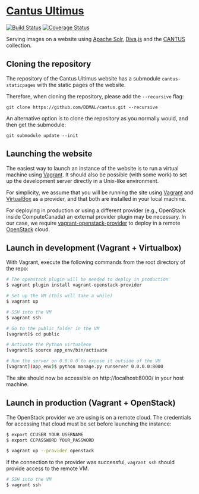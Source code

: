 # [Cantus Ultimus](http://cantus.simssa.ca/)

[![Build Status](https://travis-ci.org/DDMAL/cantus.svg?branch=develop)](https://travis-ci.org/DDMAL/cantus) [![Coverage Status](https://coveralls.io/repos/github/DDMAL/cantus/badge.svg?branch=develop)](https://coveralls.io/github/DDMAL/cantus?branch=develop)

Serving images on a website using [Apache Solr](http://lucene.apache.org/solr/), [Diva.js](https://ddmal.github.io/diva.js/) and the [CANTUS](http://cantusdatabase.org/) collection.

## Cloning the repository

The repository of the Cantus Ultimus website has a submodule `cantus-staticpages` with the static pages of the website.

Therefore, when cloning the repository, please add the `--recursive` flag:

```
git clone https://github.com/DDMAL/cantus.git --recursive
```

An alternative option is to clone the repository as you normally would, and then get the submodule:

```
git submodule update --init
```

## Launching the website
The easiest way to launch an instance of the website is to run a virtual machine using [Vagrant](https://www.vagrantup.com/). It should also be possible (with some work) to set up the development server directly in a Unix-like environment.

For simplicity, we assume that you will be running the site using [Vagrant](https://www.vagrantup.com/) and [VirtualBox](https://www.virtualbox.org/) as a provider, and that both are installed in your local machine. 

For deploying in production or using a different provider (e.g., OpenStack inside ComputeCanada) an external provider plugin may be necessary. In our case, we require [vagrant-openstack-provider](https://github.com/ggiamarchi/vagrant-openstack-provider) to deploy in a remote [OpenStack](https://www.openstack.org/) cloud.

## Launch in development (Vagrant + Virtualbox)

With Vagrant, execute the following commands from the root directory of the repo:

```sh
# The openstack plugin will be needed to deploy in production
$ vagrant plugin install vagrant-openstack-provider

# Set up the VM (this will take a while)
$ vagrant up

# SSH into the VM
$ vagrant ssh

# Go to the public folder in the VM
[vagrant]$ cd public

# Activate the Python virtualenv
[vagrant]$ source app_env/bin/activate

# Run the server on 0.0.0.0 to expose it outside of the VM
[vagrant](app_env)$ python manage.py runserver 0.0.0.0:8000
```

The site should now be accessible on http://localhost:8000/ in your host machine.

## Launch in production (Vagrant + OpenStack)

The OpenStack provider we are using is on a remote cloud. The credentials for accessing that cloud must be set before launching the instance:

```sh
$ export CCUSER YOUR_USERNAME
$ export CCPASSWORD YOUR_PASSWORD

$ vagrant up --provider openstack
```

If the connection to the provider was successful, `vagrant ssh` should provide access to the remote VM.
```sh
# SSH into the VM
$ vagrant ssh
```